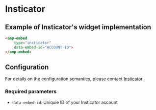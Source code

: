 <!---
Copyright 2019 The AMP HTML Authors. All Rights Reserved.

Licensed under the Apache License, Version 2.0 (the "License");
you may not use this file except in compliance with the License.
You may obtain a copy of the License at

      http://www.apache.org/licenses/LICENSE-2.0

Unless required by applicable law or agreed to in writing, software
distributed under the License is distributed on an "AS-IS" BASIS,
WITHOUT WARRANTIES OR CONDITIONS OF ANY KIND, either express or implied.
See the License for the specific language governing permissions and
limitations under the License.
-->

# Insticator

## Example of Insticator's widget implementation


```html
<amp-embed 
    type="insticator"
    data-embed-id="ACCOUNT-ID">
</amp-embed>
```

## Configuration

For details on the configuration semantics, please contact [Insticator](https://www.insticator.com/contact/).

### Required parameters

- `data-embed-id`: Uniquie ID of your Insticator account 
